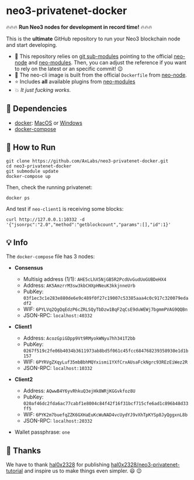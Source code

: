 # neo3-privatenet-docker

:fire::fire::fire:
**Run Neo3 nodes for development in record time!**
:fire::fire::fire:

This is the **ultimate** GitHub repository to run your Neo3 blockchain node and start developing.

* :green_heart: This repository relies on [git sub-modules](https://git-scm.com/book/en/v2/Git-Tools-Submodules) pointing to the official [neo-node](https://github.com/neo-project/neo-modules/) and [neo-modules](https://github.com/neo-project/neo-node/). Then, you can adjust the reference if you want to rely on the latest or an specific commit! :wink:
* :rocket: The neo-cli image is built from the official `Dockerfile` from [neo-node](https://github.com/neo-project/neo-node/).
* :star: Includes **all** available plugins from [neo-modules](https://github.com/neo-project/neo-modules/)
* :boom: *It just fucking works.*

## :rotating_light: Dependencies
 - [docker](https://docs.docker.com/install/): [MacOS](https://docs.docker.com/docker-for-mac/install/) or [Windows](https://docs.docker.com/docker-for-windows/install/)
 - [docker-compose](https://docs.docker.com/compose/install/)

## :running: How to Run

```
git clone https://github.com/AxLabs/neo3-privatenet-docker.git
cd neo3-privatenet-docker
git submodule update
docker-compose up
```

Then, check the running privatenet:

```
docker ps
```

And test if `neo-client1` is receiving some blocks:

```
curl http://127.0.0.1:10332 -d '{"jsonrpc":"2.0","method":"getblockcount","params":[],"id":1}'
```

## :bulb: Info

The `docker-compose` file has 3 nodes:

* **Consensus**
  * Multisig address (1/1): `AHE5cLhX5NjGB5R2PcdUvGudUoGUBDeHX4`
  * Address: `AK5AmzrrM3sw3kbCHXpHNeuK3kkjnneUrb`
  * PubKey: `03f1ec3c1e283e880de6e9c489f0f27c19007c53385aaa4c0c917c320079edadf2`
  * WIF: `6PYLVq2QgQqEdzP6cZRLSQyTbDzw1BqF2qCsE9duWEWj7bgmmPVAG9QQBn`
  * JSON-RPC: `localhost:40332`
* **Client1**
  * Address: `AcozGpiGDpp9Vt9RMyokWNyu7hh341T2bb`
  * PubKey: `0267f519c2fe06b4034b3611973ab8bd5f061c45fcc684768239358930e1d1b157`
  * WIF: `6PYRVgZXqyLuf35mbBbhMQYxismi1YXfCrxAUsaFckNgrc93REzEiWez2R`
  * JSON-RPC: `localhost:10332`
* **Client2**
  * Address: `AQwwB4Y6yvRhkuQ3ejHk8WRjKGGvkfoz8U`
  * PubKey: `020af46dc2fda6ac77cabf1e8004c84f42f16f31bcf715cfe6ad1c896b48d33ff5`
  * WIF: `6PYK2m7buefqZZK6GXHaEuKcWuNAD4vcUydYJ9vXhTpKYSp8JyQggxnL8b`
  * JSON-RPC: `localhost:20332`

* Wallet passphrase: `one`

## :pray: Thanks

We have to thank [hal0x2328](https://github.com/hal0x2328) for publishing [hal0x2328/neo3-privatenet-tutorial](https://github.com/hal0x2328/neo3-privatenet-tutorial) and inspire us to make things even simpler. :smiley: :wink: